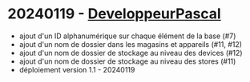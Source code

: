 # 20240119 - [DeveloppeurPascal](https://github.com/DeveloppeurPascal)

* ajout d'un ID alphanumérique sur chaque élément de la base (#7)
* ajout d'un nom de dossier dans les magasins et appareils (#11, #12)
* ajout d'un nom de dossier de stockage au niveau des devices (#12)
* ajout d'un nom de dossier de stockage au niveau des stores (#11)
* déploiement version 1.1 - 20240119
